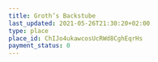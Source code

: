 ```yaml
---
title: Groth’s Backstube
last_updated: 2021-05-26T21:30:20+02:00
type: place
place_id: ChIJo4ukawcosUcRWd8CghEqrHs
payment_status: 0
---
```

